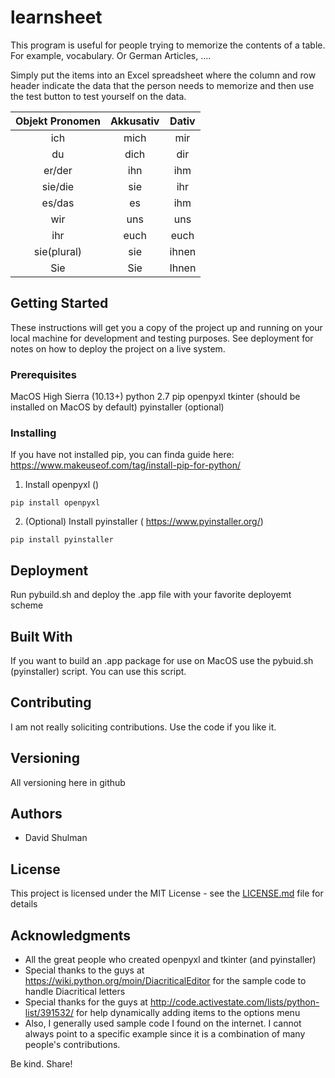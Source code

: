 # learnsheet

This program is useful for people trying to memorize the contents of a table. For example, vocabulary. Or German Articles, .... 

Simply put the items into an Excel spreadsheet where the column and row header indicate the data that the person needs to memorize and then use the test button to test yourself on the data.

| Objekt Pronomen | Akkusativ | Dativ
|:---------------:|:---------:|:---------:
| ich             | mich      | mir      
| du              | dich      | dir
| er/der          | ihn       | ihm 
| sie/die         | sie       | ihr 
| es/das          | es        | ihm 
| wir             | uns       | uns 
| ihr             | euch      | euch 
| sie(plural)     | sie       | ihnen 
| Sie             | Sie       | Ihnen 

## Getting Started

These instructions will get you a copy of the project up and running on your local machine for development and testing purposes. See deployment for notes on how to deploy the project on a live system.

### Prerequisites

MacOS High Sierra (10.13+)
python 2.7
pip
openpyxl
tkinter (should be installed on MacOS by default)
pyinstaller (optional)

### Installing 

If you have not installed pip, you can finda  guide here:
https://www.makeuseof.com/tag/install-pip-for-python/


1. Install openpyxl ()
```
pip install openpyxl

```

2. (Optional) Install pyinstaller ( https://www.pyinstaller.org/)
```
pip install pyinstaller

```


## Deployment

Run pybuild.sh and deploy the .app file with your favorite deployemt scheme 

## Built With

If you want to build an .app package for use on MacOS use the pybuid.sh (pyinstaller) script. You can use this script. 

## Contributing

I am not really soliciting contributions. Use the code if you like it. 

## Versioning

All versioning here in github

## Authors

* David Shulman 


## License

This project is licensed under the MIT License - see the [LICENSE.md](LICENSE.md) file for details

## Acknowledgments

* All the great people who created openpyxl and tkinter (and pyinstaller)
* Special thanks to the guys at https://wiki.python.org/moin/DiacriticalEditor for the sample code to handle Diacritical letters 
* Special thanks for the guys at http://code.activestate.com/lists/python-list/391532/ for help dynamically adding items to the options menu
* Also, I generally used sample code I found on the internet. I cannot always point to a specific example since it is a 
combination of many people's contributions. 

Be kind. Share!
